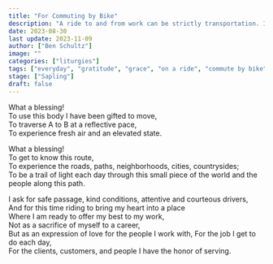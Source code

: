 ```yaml
---
title: "For Commuting by Bike"
description: "A ride to and from work can be strictly transportation. Is there a way to transform this time into something special which prepares me for the challenges and experiences of my work ahead?"
date: 2023-08-30
last update: 2023-11-09
author: ["Ben Schultz"]
image: ""
categories: ["liturgies"]
tags: ["everyday", "gratitude", "grace", "on a ride", "commute by bike"]
stage: ["Sapling"]
draft: false
---
```


What a blessing!  
To use this body I have been gifted to move,  
To traverse A to B at a reflective pace,  
To experience fresh air and an elevated state.

What a blessing!  
To get to know this route,  
To experience the roads, paths, neighborhoods, cities, countrysides;  
To be a trail of light each day through this small piece of the world and the people along this path.

I ask for safe passage, kind conditions, attentive and courteous drivers,  
And for this time riding to bring my heart into a place  
Where I am ready to offer my best to my work,  
Not as a sacrifice of myself to a career,  
But as an expression of love for the people I work with,
For the job I get to do each day,  
For the clients, customers, and people I have the honor of serving.
